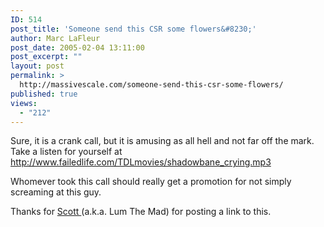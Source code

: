 ```yaml
---
ID: 514
post_title: 'Someone send this CSR some flowers&#8230;'
author: Marc LaFleur
post_date: 2005-02-04 13:11:00
post_excerpt: ""
layout: post
permalink: >
  http://massivescale.com/someone-send-this-csr-some-flowers/
published: true
views:
  - "212"
---
```

<p>Sure, it is a crank call, but it is amusing as all hell and not far off the mark. Take a&nbsp;listen for yourself&nbsp;at <a href="http://www.failedlife.com/TDLmovies/shadowbane_crying.mp3">http://www.failedlife.com/TDLmovies/shadowbane_crying.mp3</a>&nbsp;</p> <p>Whomever took this call should really get a promotion for not simply screaming at this guy. </p> <p>Thanks for <a href="http://www.brokentoys.org/index.php?p=6643">Scott </a>(a.k.a. Lum The Mad) for posting a link to this. </p>